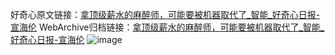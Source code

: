 好奇心原文链接：[拿顶级薪水的麻醉师，可能要被机器取代了_智能_好奇心日报-宣海伦](https://www.qdaily.com/articles/9548.html)
WebArchive归档链接：[拿顶级薪水的麻醉师，可能要被机器取代了_智能_好奇心日报-宣海伦](http://web.archive.org/web/20190623154500/https://www.qdaily.com/articles/9548.html)
![image](http://ww3.sinaimg.cn/large/007d5XDply1g3vfnnsiklj30u02ugqpy)